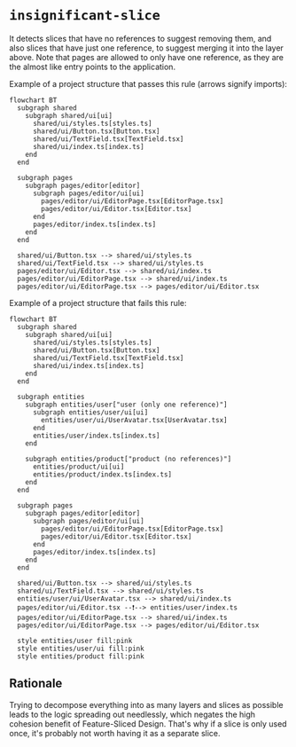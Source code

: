 # `insignificant-slice`

It detects slices that have no references to suggest removing them, and also slices that have just one reference, to suggest merging it into the layer above. Note that pages are allowed to only have one reference, as they are the almost like entry points to the application.

Example of a project structure that passes this rule (arrows signify imports):

```mermaid
flowchart BT
  subgraph shared
    subgraph shared/ui[ui]
      shared/ui/styles.ts[styles.ts]
      shared/ui/Button.tsx[Button.tsx]
      shared/ui/TextField.tsx[TextField.tsx]
      shared/ui/index.ts[index.ts]
    end
  end

  subgraph pages
    subgraph pages/editor[editor]
      subgraph pages/editor/ui[ui]
        pages/editor/ui/EditorPage.tsx[EditorPage.tsx]
        pages/editor/ui/Editor.tsx[Editor.tsx]
      end
      pages/editor/index.ts[index.ts]
    end
  end

  shared/ui/Button.tsx --> shared/ui/styles.ts
  shared/ui/TextField.tsx --> shared/ui/styles.ts
  pages/editor/ui/Editor.tsx --> shared/ui/index.ts
  pages/editor/ui/EditorPage.tsx --> shared/ui/index.ts
  pages/editor/ui/EditorPage.tsx --> pages/editor/ui/Editor.tsx
```

Example of a project structure that fails this rule:

```mermaid
flowchart BT
  subgraph shared
    subgraph shared/ui[ui]
      shared/ui/styles.ts[styles.ts]
      shared/ui/Button.tsx[Button.tsx]
      shared/ui/TextField.tsx[TextField.tsx]
      shared/ui/index.ts[index.ts]
    end
  end

  subgraph entities
    subgraph entities/user["user (only one reference)"]
      subgraph entities/user/ui[ui]
        entities/user/ui/UserAvatar.tsx[UserAvatar.tsx]
      end
      entities/user/index.ts[index.ts]
    end

    subgraph entities/product["product (no references)"]
      entities/product/ui[ui]
      entities/product/index.ts[index.ts]
    end
  end

  subgraph pages
    subgraph pages/editor[editor]
      subgraph pages/editor/ui[ui]
        pages/editor/ui/EditorPage.tsx[EditorPage.tsx]
        pages/editor/ui/Editor.tsx[Editor.tsx]
      end
      pages/editor/index.ts[index.ts]
    end
  end

  shared/ui/Button.tsx --> shared/ui/styles.ts
  shared/ui/TextField.tsx --> shared/ui/styles.ts
  entities/user/ui/UserAvatar.tsx --> shared/ui/index.ts
  pages/editor/ui/Editor.tsx --❗️--> entities/user/index.ts
  pages/editor/ui/EditorPage.tsx --> shared/ui/index.ts
  pages/editor/ui/EditorPage.tsx --> pages/editor/ui/Editor.tsx
  
  style entities/user fill:pink
  style entities/user/ui fill:pink
  style entities/product fill:pink
```

## Rationale

Trying to decompose everything into as many layers and slices as possible leads to the logic spreading out needlessly, which negates the high cohesion benefit of Feature-Sliced Design. That's why if a slice is only used once, it's probably not worth having it as a separate slice.

